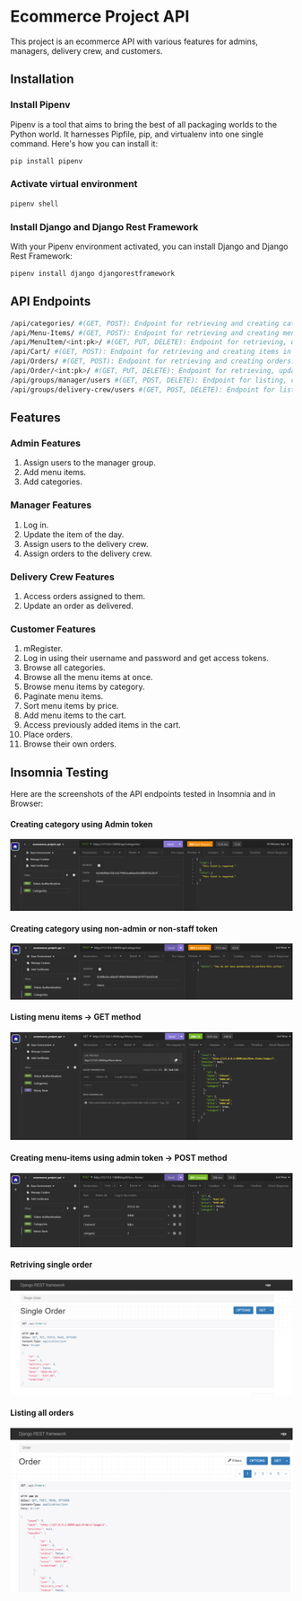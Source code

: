 # Ecommerce Project API

This project is an ecommerce API with various features for admins, managers, delivery crew, and customers.

## Installation

### Install Pipenv

Pipenv is a tool that aims to bring the best of all packaging worlds to the Python world. It harnesses Pipfile, pip, and virtualenv into one single command. Here's how you can install it:

```bash
pip install pipenv
```

### Activate virtual environment
```bash
pipenv shell
```

### Install Django and Django Rest Framework
With your Pipenv environment activated, you can install Django and Django Rest Framework:
```bash
pipenv install django djangorestframework
```

## API Endpoints
```bash
/api/categories/ #(GET, POST): Endpoint for retrieving and creating categories.
/api/Menu-Items/ #(GET, POST): Endpoint for retrieving and creating menu items.
/api/MenuItem/<int:pk>/ #(GET, PUT, DELETE): Endpoint for retrieving, updating, and deleting a specific menu item.
/api/Cart/ #(GET, POST): Endpoint for retrieving and creating items in the cart.
/api/Orders/ #(GET, POST): Endpoint for retrieving and creating orders.
/api/Order/<int:pk>/ #(GET, PUT, DELETE): Endpoint for retrieving, updating, and deleting a specific order.
/api/groups/manager/users #(GET, POST, DELETE): Endpoint for listing, creating, and deleting users in the manager group.
/api/groups/delivery-crew/users #(GET, POST, DELETE): Endpoint for listing, creating, and deleting users in the delivery crew group.
```

## Features
### Admin Features
1. Assign users to the manager group.
2. Add menu items.
3. Add categories.

### Manager Features
1. Log in.
2. Update the item of the day.
3. Assign users to the delivery crew.
4. Assign orders to the delivery crew.

### Delivery Crew Features
1. Access orders assigned to them.
2. Update an order as delivered.

### Customer Features
1. mRegister.
2. Log in using their username and password and get access tokens.
3. Browse all categories.
4. Browse all the menu items at once.
5. Browse menu items by category.
6. Paginate menu items.
7. Sort menu items by price.
8. Add menu items to the cart.
9. Access previously added items in the cart.
10. Place orders.
11. Browse their own orders.


## Insomnia Testing
Here are the screenshots of the API endpoints tested in Insomnia and in Browser:

#### Creating category using Admin token
![alt text](image.png)

#### Creating category using non-admin or non-staff token
![alt text](image-1.png)

#### Listing menu items -> GET method
![alt text](image-2.png)

#### Creating menu-items using admin token -> POST method
![alt text](image-3.png)

#### Retriving single order
![alt text](image-4.png)

#### Listing all orders
![alt text](image-5.png)